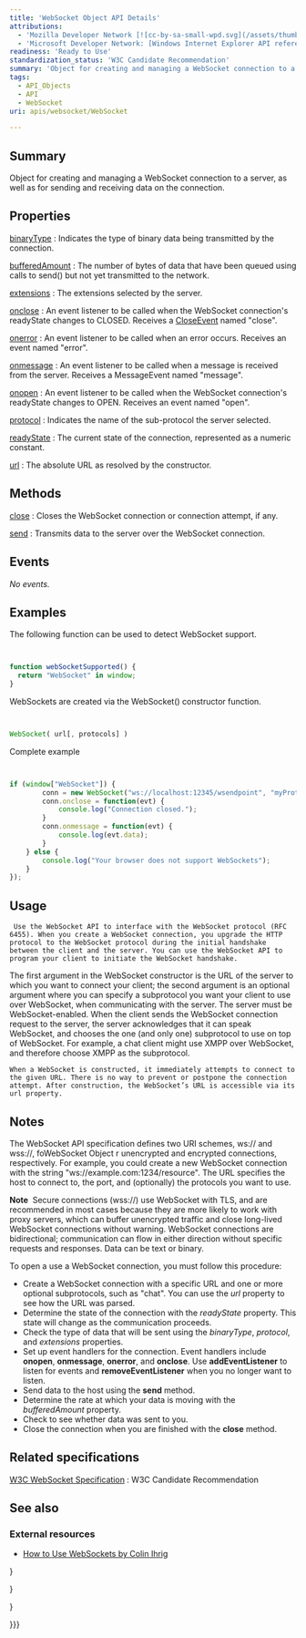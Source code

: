 ```yaml
---
title: 'WebSocket Object API Details'
attributions:
  - 'Mozilla Developer Network [![cc-by-sa-small-wpd.svg](/assets/thumb/8/8c/cc-by-sa-small-wpd.svg/120px-cc-by-sa-small-wpd.svg.png)](http://creativecommons.org/licenses/by-sa/3.0/us/): [Article](https://developer.mozilla.org/en-US/docs/WebSockets/WebSockets_reference/WebSocket)'
  - 'Microsoft Developer Network: [Windows Internet Explorer API reference Article](http://msdn.microsoft.com/en-us/library/ie/hh828809%28v=vs.85%29.aspx)'
readiness: 'Ready to Use'
standardization_status: 'W3C Candidate Recommendation'
summary: 'Object for creating and managing a WebSocket connection to a server, as well as for sending and receiving data on the connection.'
tags:
  - API_Objects
  - API
  - WebSocket
uri: apis/websocket/WebSocket

---
```

## Summary

Object for creating and managing a WebSocket connection to a server, as well as for sending and receiving data on the connection.

## Properties

[binaryType](/apis/websocket/WebSocket/binaryType)
:   Indicates the type of binary data being transmitted by the connection.

[bufferedAmount](/apis/websocket/WebSocket/bufferedAmount)
:   The number of bytes of data that have been queued using calls to send() but not yet transmitted to the network.

[extensions](/apis/websocket/WebSocket/extensions)
:   The extensions selected by the server.

[onclose](/apis/websocket/WebSocket/onclose)
:   An event listener to be called when the WebSocket connection's readyState changes to CLOSED. Receives a [CloseEvent](/apis/websocket/CloseEvent) named "close".

[onerror](/apis/websocket/WebSocket/onerror)
:   An event listener to be called when an error occurs. Receives an event named "error".

[onmessage](/apis/websocket/WebSocket/onmessage)
:   An event listener to be called when a message is received from the server. Receives a MessageEvent named "message".

[onopen](/apis/websocket/WebSocket/onopen)
:   An event listener to be called when the WebSocket connection's readyState changes to OPEN. Receives an event named "open".

[protocol](/apis/websocket/WebSocket/protocol)
:   Indicates the name of the sub-protocol the server selected.

[readyState](/apis/websocket/WebSocket/readyState)
:   The current state of the connection, represented as a numeric constant.

[url](/apis/websocket/WebSocket/url)
:   The absolute URL as resolved by the constructor.

## Methods

[close](/apis/websocket/WebSocket/close)
:   Closes the WebSocket connection or connection attempt, if any.

[send](/apis/websocket/WebSocket/send)
:   Transmits data to the server over the WebSocket connection.

## Events

*No events.*

## Examples

The following function can be used to detect WebSocket support.

``` js


function webSocketSupported() {
  return "WebSocket" in window;
}
```

</pre>

WebSockets are created via the WebSocket() constructor function.

``` js


WebSocket( url[, protocols] )
```

</pre>

Complete example

``` js


if (window["WebSocket"]) {
        conn = new WebSocket("ws://localhost:12345/wsendpoint", "myProtocol");
        conn.onclose = function(evt) {
            console.log("Connection closed.");
        }
        conn.onmessage = function(evt) {
            console.log(evt.data);
        }
    } else {
        console.log("Your browser does not support WebSockets");
    }
});
```

</pre>

## Usage

     Use the WebSocket API to interface with the WebSocket protocol (RFC 6455). When you create a WebSocket connection, you upgrade the HTTP protocol to the WebSocket protocol during the initial handshake between the client and the server. You can use the WebSocket API to program your client to initiate the WebSocket handshake.

The first argument in the WebSocket constructor is the URL of the server to which you want to connect your client; the second argument is an optional argument where you can specify a subprotocol you want your client to use over WebSocket, when communicating with the server. The server must be WebSocket-enabled. When the client sends the WebSocket connection request to the server, the server acknowledges that it can speak WebSocket, and chooses the one (and only one) subprotocol to use on top of WebSocket. For example, a chat client might use XMPP over WebSocket, and therefore choose XMPP as the subprotocol.

    When a WebSocket is constructed, it immediately attempts to connect to the given URL. There is no way to prevent or postpone the connection attempt. After construction, the WebSocket’s URL is accessible via its url property.

## Notes

The WebSocket API specification defines two URI schemes, ws:// and wss://, foWebSocket Object r unencrypted and encrypted connections, respectively. For example, you could create a new WebSocket connection with the string "ws://example.com:1234/resource". The URL specifies the host to connect to, the port, and (optionally) the protocols you want to use.

**Note**  Secure connections (wss://) use WebSocket with TLS, and are recommended in most cases because they are more likely to work with proxy servers, which can buffer unencrypted traffic and close long-lived WebSocket connections without warning. WebSocket connections are bidirectional; communication can flow in either direction without specific requests and responses. Data can be text or binary.

To open a use a WebSocket connection, you must follow this procedure:

-   Create a WebSocket connection with a specific URL and one or more optional subprotocols, such as "chat". You can use the *url* property to see how the URL was parsed.
-   Determine the state of the connection with the *readyState* property. This state will change as the communication proceeds.
-   Check the type of data that will be sent using the *binaryType*, *protocol*, and *extensions* properties.
-   Set up event handlers for the connection. Event handlers include **onopen**, **onmessage**, **onerror**, and **onclose**. Use **addEventListener** to listen for events and **removeEventListener** when you no longer want to listen.
-   Send data to the host using the **send** method.
-   Determine the rate at which your data is moving with the *bufferedAmount* property.
-   Check to see whether data was sent to you.
-   Close the connection when you are finished with the **close** method.

## Related specifications

[W3C WebSocket Specification](http://www.w3.org/TR/websockets/)
:   W3C Candidate Recommendation

## See also

### External resources

-   [How to Use WebSockets by Colin Ihrig](http://cjihrig.com/blog/how-to-use-websockets/)

}

 }

 }

}}}
